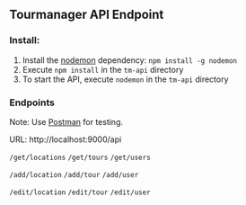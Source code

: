 ## Tourmanager API Endpoint

### Install:
1. Install the [nodemon]([https://www.npmjs.com/package/nodemon](https://www.npmjs.com/package/nodemon)) dependency: `npm install -g nodemon`
2. Execute `npm install` in the `tm-api` directory
3. To start the API, execute `nodemon` in the `tm-api` directory

### Endpoints

Note: Use [Postman](https://www.postman.com/) for testing.

URL: http://localhost:9000/api

`/get/locations`
`/get/tours`
`/get/users`

`/add/location`
`/add/tour`
`/add/user`

`/edit/location`
`/edit/tour`
`/edit/user`
